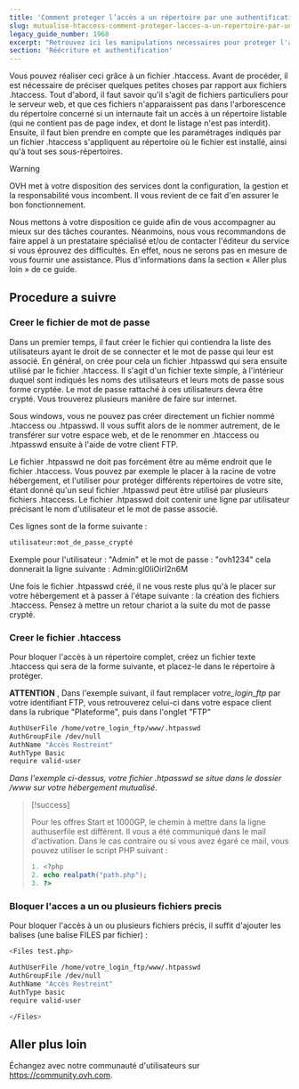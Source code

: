 ```yaml
---
title: 'Comment proteger l’accès a un répertoire par une authentification ?'
slug: mutualise-htaccess-comment-proteger-lacces-a-un-repertoire-par-une-authentification
legacy_guide_number: 1968
excerpt: "Retrouvez ici les manipulations necessaires pour proteger l'acces a un repertoire de votre hebergement via une authentification."
section: 'Réécriture et authentification'
---
```


Vous pouvez réaliser ceci grâce à un fichier .htaccess. Avant de procéder, il est nécessaire de préciser quelques petites choses par rapport aux fichiers .htaccess. Tout d'abord, il faut savoir qu'il s'agit de fichiers particuliers pour le serveur web, et que ces fichiers n'apparaissent pas dans l'arborescence du répertoire concerné si un internaute fait un accès à un répertoire listable (qui ne contient pas de page index, et dont le listage n'est pas interdit). Ensuite, il faut bien prendre en compte que les paramétrages indiqués par un fichier .htaccess s'appliquent au répertoire où le fichier est installé, ainsi qu'à tout ses sous-répertoires.


> [!warning]
>
> OVH met à votre disposition des services dont la configuration, la gestion et la responsabilité vous incombent. Il vous revient de ce fait d'en assurer le bon fonctionnement.
> 
> Nous mettons à votre disposition ce guide afin de vous accompagner au mieux sur des tâches courantes. Néanmoins, nous vous recommandons de faire appel à un prestataire spécialisé et/ou de contacter l'éditeur du service si vous éprouvez des difficultés. En effet, nous ne serons pas en mesure de vous fournir une assistance. Plus d'informations dans la section « Aller plus loin » de ce guide.
> 

## Procedure a suivre

### Creer le fichier de mot de passe
Dans un premier temps, il faut créer le fichier qui contiendra la liste des utilisateurs ayant le droit de se connecter et le mot de passe qui leur est associé. En général, on crée pour cela un fichier .htpasswd qui sera ensuite utilisé par le fichier .htaccess. Il s'agit d'un fichier texte simple, à l'intérieur duquel sont indiqués les noms des utilisateurs et leurs mots de passe sous forme cryptée. Le mot de passe rattaché à ces utilisateurs devra être crypté. Vous trouverez plusieurs manière de faire sur internet.

Sous windows, vous ne pouvez pas créer directement un fichier nommé .htaccess ou .htpasswd. Il vous suffit alors de le nommer autrement, de le transférer sur votre espace web, et de le renommer en .htaccess ou .htpasswd ensuite à l'aide de votre client FTP.

Le fichier .htpasswd ne doit pas forcément être au même endroit que le fichier .htaccess. Vous pouvez par exemple le placer à la racine de votre hébergement, et l'utiliser pour protéger différents répertoires de votre site, étant donné qu'un seul fichier .htpasswd peut être utilisé par plusieurs fichiers .htaccess. Le fichier .htpasswd doit contenir une ligne par utilisateur précisant le nom d'utilisateur et le mot de passe associé.

Ces lignes sont de la forme suivante :


```bash
utilisateur:mot_de_passe_crypté
```

Exemple pour l'utilisateur : "Admin" et le mot de passe : "ovh1234" cela donnerait la ligne suivante : Admin:gl0IiOirI2n6M

Une fois le fichier .htpasswd créé, il ne vous reste plus qu'à le placer sur votre hébergement et à passer à l'étape suivante : la création des fichiers .htaccess. Pensez à mettre un retour chariot a la suite du mot de passe crypté.


### Creer le fichier .htaccess
Pour bloquer l'accès à un répertoire complet, créez un fichier texte .htaccess qui sera de la forme suivante, et placez-le dans le répertoire à protéger.

**ATTENTION** , Dans l'exemple suivant, il faut remplacer *votre_login_ftp* par votre identifiant FTP, vous retrouverez celui-ci dans votre espace client dans la rubrique "Plateforme", puis dans l'onglet "FTP"


```bash
AuthUserFile /home/votre_login_ftp/www/.htpasswd
AuthGroupFile /dev/null
AuthName "Accès Restreint"
AuthType Basic
require valid-user
```

*Dans l'exemple ci-dessus, votre fichier .htpasswd se situe dans le dossier /www sur votre hébergement mutualisé*.



> [!success]
>
> Pour les offres Start et 1000GP, le chemin à mettre dans la ligne authuserfile est différent.
> Il vous a été communiqué dans le mail d'activation. Dans le cas contraire ou si vous avez égaré ce mail, vous pouvez utiliser le script PHP suivant :
> 
> ```php
> 1. <?php
> 2. echo realpath("path.php");
> 3. ?>
> ```
>

### Bloquer l'acces a un ou plusieurs fichiers precis
Pour bloquer l'accès à un ou plusieurs fichiers précis, il suffit d'ajouter les balises (une balise FILES par fichier) :


```bash
<Files test.php>

AuthUserFile /home/votre_login_ftp/www/.htpasswd
AuthGroupFile /dev/null
AuthName "Accès Restreint"
AuthType basic
require valid-user

</Files>
```

## Aller plus loin

Échangez avec notre communauté d'utilisateurs sur <https://community.ovh.com>.
